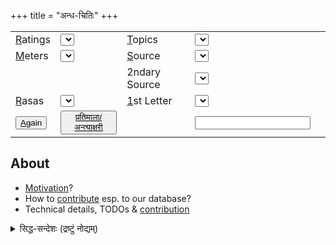 +++
title = "अन्ध-चितिः"
+++
<script src="/saMskRtam/padyam/quote-helper.js"></script>

<div id="quoteInclude" class="js_include" url="https://raw.githubusercontent.com/subhAShita/db_toml_md__sa__padya/master/main/s/h/r/I/k/shrIkamTha.md"  newLevelForH1="2" includeTitle="false" metadataDetailName> </div>


|                                                                               |                                                                                       |                   |                                                                                        |   |
|-------------------------------------------------------------------------------|---------------------------------------------------------------------------------------|-------------------|----------------------------------------------------------------------------------------|---|
| <u>R</u>atings                                                                | <select id="dropdown_ratings" accesskey="r" onchange="getRandomQuote()"></select>     | <u>T</u>opics     | <select id="dropdown_topics" accesskey="t" onchange="getRandomQuote()"></select>       |
| <u>M</u>eters     | <select id="dropdown_meters" accesskey="s" onchange="getRandomQuote()"></select>       | <u>S</u>ource     | <select id="dropdown_sources" accesskey="s" onchange="getRandomQuote()"></select>      |
||| 2ndary Source     |<select id="dropdown_secondary_sources" accesskey="" onchange="getRandomQuote()"></select>|
| <u>R</u>asas                                                                  | <select id="dropdown_rasas" onchange="getRandomQuote()"></select>                     | <u>1</u>st Letter | <select id="dropdown_first_letter" accesskey="f" onchange="getRandomQuote()"></select> |
| <button submit onclick="getRandomQuote()" accesskey="a"><u>A</u>gain</button> | <button submit onclick="pratimAlA()" accesskey="p"><u>प्रतिमाला/अन्त्याक्षरी</button> |                   | <input type="text" id="inputQuoteId"/>                                                 |

<div id="divMessage"></div>

## About
- [Motivation](/motivation)?
- How to [contribute](/contribution) esp. to our database?
- Technical details, TODOs & [contribution](/technical-details) 

<details><summary>सिद्ध-सन्देशः (द्रष्टुं नोद्यम्)</summary>

सुभासितेष्व् अन्धचित्यै किञ्चन यन्त्रं निर्मितम्।
प्रयोगोदाहरणानि - 

- एकाराद् आरभमाणेष्व् अत्र  Source: [TW](https://subhashita.github.io/saMskRtam/padyam/random/?ratings=vvasuki5&sources=*&topics=*&meters=*&rasas=*&first_letter=e&quoteId=ekadvyaxar&secondary_sources=*)। 
- कविशः
  - रोचक-शङ्कर-कृतेषु अन्धचितिर् अत्र यन्त्रेण [TW](https://subhashita.github.io/saMskRtam/padyam/random/?ratings=vvasuki5&sources=rAjArAmaja-shankaraH&topics=*&meters=*&rasas=*&first_letter=*&quoteId=proktamayA) (just hit the "Again" button for fresh ones).
  - एवं सुहास-कृतेषु - [TW](https://subhashita.github.io/saMskRtam/padyam/random/?ratings=vvasuki5&sources=suhAsaH&topics=*&meters=*&rasas=*&first_letter=*&quoteId=miShpatrAk)
  - तथा कुशाग्र-कृतेषु - [TW](https://subhashita.github.io/saMskRtam/padyam/random/?ratings=vvasuki5&sources=kushAgraH&topics=*&meters=*&rasas=*&first_letter=*&quoteId=mukhAlamkR)
- सङ्ग्रहशः 
  - महासुभाषितसङ्ग्रहगतेष्व् [अत्र](https://subhashita.github.io/saMskRtam/padyam/random/?ratings=*&sources=*&secondary_sources=mahA-subhAShita-sangrahaH&topics=*&meters=*&rasas=*&first_letter=*&quoteId=kamchitxam)
  - सुभाषित-रत्न-भाण्डागार-गतेष्व् [अत्र](https://subhashita.github.io/saMskRtam/padyam/random/?ratings=*&sources=*&secondary_sources=mahA-subhAShita-sangrahaH&topics=*&meters=*&rasas=*&first_letter=*&quoteId=kamchitxam)
- विश्वास-प्रियेष्व् अत्र [TW](https://subhashita.github.io/saMskRtam/padyam/random/?ratings=vvasuki5&sources=suhAsaH_-_muktakam&topics=*&meters=*&rasas=*&first_letter=*&quoteId=priyAyAHpr)
- प्रतिमाला-क्रमेणापि क्रीडितुं शक्यम्। (अनुष्टुभ्-अपाकरणम् अन्तरा। )

पुरा +एवं मुक्तकानि सङ्गृह्णामि स्म सद्भिः प्रकाशितानि।  
इतोऽपि **मुक्तककोशो वर्धनीयः** - युष्मत्सङ्ग्रहान् सम्भाज्य +अनुगृह्णन्तु। कदाचिद् सापत्यकस्य मम चलनादिकाले रञ्जन-शिक्षणादौ प्रयोक्ष्यते - न तावत् काचित् पुस्तकादि-विक्रयणे वः क्षतिर् अपि स्यात्। 

(यन्त्रे दोषास् सन्ति - काले परिहरणीयाः। एवं कोशेऽपि - यथा नामपरिष्कारादि। साहाय्यस्यात्रापि स्वागतम्।)
</details>


<script>

{
  let quoteId = module_uiLib.default.query.getParam("quoteId") || "shrIkamTha";
  showQuote(quoteId);
}

setDropdownValuesFromQuery();

</script>

